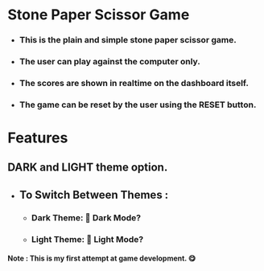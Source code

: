 # Stone Paper Scissor Game

- ### This is the plain and simple stone paper scissor game. 
- ### The user can play against the computer only. 
- ### The scores are shown in realtime on the dashboard itself.
- ### The game can be reset by the user using the RESET button.

# Features
  
## DARK and LIGHT theme option.
- ## To Switch Between Themes : 
  - ### Dark Theme: 🌚 Dark Mode?
  -  ### Light Theme: 🌝 Light Mode?

#### Note : This is my first attempt at game development. 😋